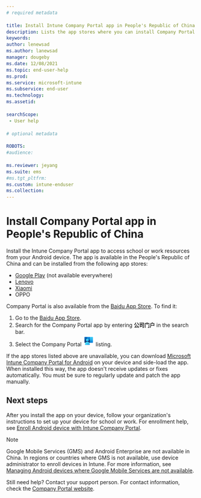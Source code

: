 ```yaml
---
# required metadata

title: Install Intune Company Portal app in People's Republic of China  | Microsoft Docs
description: Lists the app stores where you can install Company Portal in the People's Republic of China.
keywords:
author: lenewsad
ms.author: lanewsad
manager: dougeby
ms.date: 12/08/2021
ms.topic: end-user-help
ms.prod:
ms.service: microsoft-intune
ms.subservice: end-user
ms.technology:
ms.assetid: 

searchScope:
 - User help

# optional metadata

ROBOTS:  
#audience:

ms.reviewer: jeyang
ms.suite: ems
#ms.tgt_pltfrm:
ms.custom: intune-enduser
ms.collection: 
---
```


# Install Company Portal app in People's Republic of China

Install the Intune Company Portal app to access school or work resources from your Android device. The app is available in the People's Republic of China and can be installed from the following app stores: 

* [Google Play](https://go.microsoft.com/fwlink/?linkid=871947) (not available everywhere)
* [Lenovo](https://go.microsoft.com/fwlink/?linkid=2125082)
* [Xiaomi](https://go.microsoft.com/fwlink/?linkid=836947)
* OPPO

Company Portal is also available from the [Baidu App Store](https://go.microsoft.com/fwlink/?linkid=2133565). To find it:  
 
   1. Go to the [Baidu App Store](https://go.microsoft.com/fwlink/?linkid=2133565).  
   2. Search for the Company Portal app by entering **公司门户** in the search bar.  
   3. Select the Company Portal ![Company Portal icon](./media/company-portal-logo-small-2101.png) listing.  


If the app stores listed above are unavailable, you can download [Microsoft Intune Company Portal for Android](https://www.microsoft.com/download/details.aspx?id=49140) on your device and side-load the app. When installed this way, the app doesn't receive updates or fixes automatically. You must be sure to regularly update and patch the app manually.  

## Next steps  
After you install the app on your device, follow your organization's instructions to set up your device for school or work. For enrollment help, see [Enroll Android device with Intune Company Portal](enroll-device-android-company-portal.md). 

> [!Note]
> Google Mobile Services (GMS) and Android Enterprise are not available in China. In regions or countries where GMS is not available, use device administrator to enroll devices in Intune. For more information, see [Managing Android devices where Google Mobile Services are not available](https://techcommunity.microsoft.com/t5/intune-customer-success/intune-customer-success-managing-android-devices-where-google/ba-p/1628793).   

Still need help? Contact your support person. For contact information, check the [Company Portal website](https://go.microsoft.com/fwlink/?linkid=2010980).
